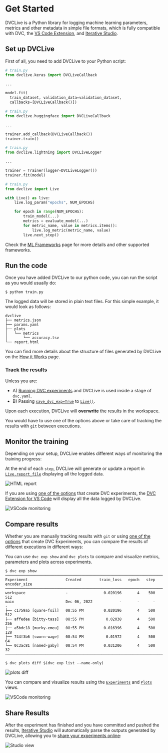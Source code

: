 # Get Started

DVCLive is a Python library for logging machine learning parameters, metrics and
other metadata in simple file formats, which is fully compatible with DVC, the
[VS Code Extension](https://marketplace.visualstudio.com/items?itemName=Iterative.dvc),
and [Iterative Studio](https://studio.iterative.ai/).

## Set up DVCLive

First of all, you need to add DVCLive to your Python script:

<toggle>
<tab title="Keras">

```python
# train.py
from dvclive.keras import DVCLiveCallback

...

model.fit(
  train_dataset, validation_data=validation_dataset,
  callbacks=[DVCLiveCallback()])
```

</tab>

<tab title="Hugging Face">

```python
# train.py
from dvclive.huggingface import DVCLiveCallback

...

trainer.add_callback(DVCLiveCallback())
trainer.train()
```

</tab>
<tab title="Pytorch Lightning">

```python
# train.py
from dvclive.lightning import DVCLiveLogger

...

trainer = Trainer(logger=DVCLiveLogger())
trainer.fit(model)
```

</tab>

<tab title="Python API">

```python
# train.py
from dvclive import Live

with Live() as live:
    live.log_param("epochs", NUM_EPOCHS)

    for epoch in range(NUM_EPOCHS):
        train_model(...)
        metrics = evaluate_model(...)
        for metric_name, value in metrics.items():
            live.log_metric(metric_name, value)
        live.next_step()
```

</tab>
</toggle>

Check the [ML Frameworks](/doc/dvclive/api-reference/ml-frameworks) page for
more details and other supported frameworks.

## Run the code

Once you have added DVCLive to our python code, you can run the script as you
would usually do:

```cli
$ python train.py
```

The logged data will be stored in plain text files. For this simple example, it
would look as follows:

```
dvclive
├── metrics.json
├── params.yaml
├── plots
│   └── metrics
│       └── accuracy.tsv
└── report.html
```

<admon type="info" icon="book">

You can find more details about the structure of files generated by DVCLive on
the [How it Works](/doc/dvclive/how-it-works) page.

</admon>

### Track the results

Unless you are:

- A)
  [Running DVC experiments](/doc/user-guide/experiment-management/running-experiments)
  and DVCLive is used inside a stage of `dvc.yaml`.
- B) Passing [`save_dvc_exp=True`](/doc/dvclive/api-reference/live#parameters)
  to [`Live()`](/doc/dvclive/api-reference/live).

Upon each execution, DVCLive will **overwrite** the results in the workspace.

You would have to use one of the options above or take care of tracking the
results with `git` between executions.

## Monitor the training

Depending on your setup, DVCLive enables different ways of monitoring the
training progress:

<toggle>

<tab title="Standalone report">

At the end of each `step`, DVCLive will generate or update a report in
[`Live.report_file`](/doc/dvclive/api-reference/live#properties) displaying all
the logged data.

![HTML report](/img/dvclive-html.gif)

</tab>

<tab title="DVC Extension for VSCode">

If you are using [one of the options](#track-the-results) that create <abbr>DVC
experiments</abbr>, the
[DVC Extension for VS Code](https://marketplace.visualstudio.com/items?itemName=Iterative.dvc)
will display all the data logged by DVCLive.

![VSCode monitoring](/img/dvclive-vscode-monitoring.gif)

</tab>

</toggle>

## Compare results

Whether you are manually tracking results with `git` or using
[one of the options](#track-the-results) that create <abbr>DVC
Experiments</abbr>, you can compare the results of different executions in
different ways:

<toggle>

<tab title="DVC CLI">

You can use `dvc exp show` and `dvc plots` to compare and visualize metrics,
parameters and plots across experiments.

```cli
$ dvc exp show
────────────────────────────────────────────────────────────────────────────────────
Experiment                 Created        train_loss   epoch   step   encoder_size
────────────────────────────────────────────────────────────────────────────────────
workspace                  -                0.020196       4    500   512
main                       Dec 06, 2022            -       -      -   -
├── c1759a5 [quare-foil]   08:55 PM         0.020196       4    500   512
├── affedee [bitty-tass]   08:55 PM          0.02038       4    500   256
├── a5bdc18 [murky-emeu]   08:55 PM         0.016396       4    500   128
├── 744f3b6 [sworn-wage]   08:54 PM          0.01972       4    500   64
└── 0c3ac81 [named-gaby]   08:54 PM         0.031206       4    500   32
────────────────────────────────────────────────────────────────────────────────────
```

```cli
$ dvc plots diff $(dvc exp list --name-only)
```

![plots diff](/img/dvclive_exp_tracking_plots_diff.svg)

</tab>

<tab title="DVC Extension for VSCode">

You can compare and visualize results using the
[`Experiments`](https://github.com/iterative/vscode-dvc/blob/main/extension/resources/walkthrough/experiments-table.md)
and
[`Plots`](https://github.com/iterative/vscode-dvc/blob/main/extension/resources/walkthrough/plots.md)
views.

![VSCode monitoring](/img/dvclive-vscode-compare.png)

</tab>

</toggle>

## Share Results

After the experiment has finished and you have committed and pushed the results,
[Iterative Studio](/doc/studio) will automatically parse the outputs generated
by DVCLive, allowing you to
[share your experiments online](/doc/studio/get-started):

![Studio view](/img/dvclive-studio-plots.png)
